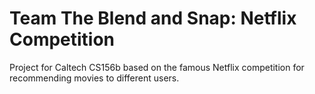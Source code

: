 # Team The Blend and Snap: Netflix Competition

Project for Caltech CS156b based on the famous Netflix competition for recommending
movies to different users.
